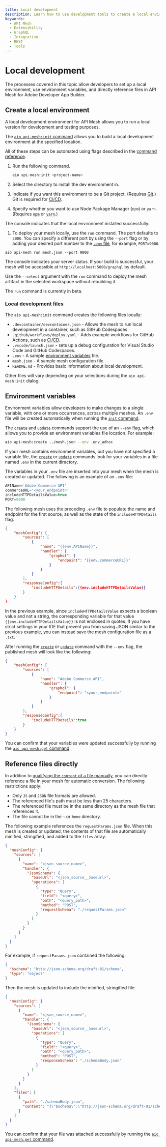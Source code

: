 ```yaml
---
title: Local development
description: Learn how to use development tools to create a local environment and use environment variables with API Mesh.
keywords:
  - API Mesh
  - Extensibility
  - GraphQL
  - Integration
  - REST
  - Tools
---
```


# Local development

The processes covered in this topic allow developers to set up a local environment, use environment variables, and directly reference files in API Mesh for Adobe Developer App Builder.

## Create a local environment

A local development environment for API Mesh allows you to run a local version for development and testing purposes.

The [`aio api-mesh:init` command](../advanced/index.md#aio-api-meshinit) allows you to build a local development environment at the specified location.

<InlineAlert variant="info" slots="text"/>

All of these steps can be automated using flags described in the [command reference](../advanced/index.md#aio-api-meshinit).

1. Run the following command.

    ```bash
    aio api-mesh:init <project-name>
    ```

1. Select the directory to install the dev environment in.

1. Indicate if you want this environment to be a Git project. (Requires [Git](https://git-scm.com/book/en/v2/Getting-Started-Installing-Git).) Git is required for [CI/CD](../best-practices/cicd.md).

1. Specify whether you want to use Node Package Manager (`npm`) or `yarn`. (Requires [`npm`](https://docs.npmjs.com/downloading-and-installing-node-js-and-npm) or [`yarn`](https://classic.yarnpkg.com/lang/en/docs/install/#mac-stable).)

  The console indicates that the local environment installed successfully.

1. To deploy your mesh locally, use the `run` command. The port defaults to `5000`. You can specify a different port by using the `--port` flag or by adding your desired port number to the [`.env` file](#environment-variables), for example, `PORT=9000`.

  ```terminal
  aio api-mesh run mesh.json --port 9000
  ```

  The console indicates your server status. If your build is successful, your mesh will be accessible at `http://localhost:5000/graphql` by default.

  Use the `--select` argument with the `run` command to deploy the mesh artifact in the selected workspace without rebuilding it.

<InlineAlert variant="info" slots="text"/>

The `run` command is currently in beta.

### Local development files

The `aio api-mesh:init` command creates the following files locally:

- `.devcontainer/devcontainer.json` - Allows the mesh to run local development in a container, such as GitHub Codespaces.
- `.github/workflows/deploy.yaml` - Adds example workflows for GitHub Actions, such as [CI/CD](../best-practices/cicd.md).
- `.vscode/launch.json` - sets up a debug configuration for Visual Studio Code and GitHub Codespaces.
- `.env` - A sample [environment variables](#environment-variables) file.
- `mesh.json` - A sample mesh configuration file.
- `README.md` - Provides basic information about local development.

<InlineAlert variant="info" slots="text"/>

Other files will vary depending on your selections during the `aio api-mesh:init` dialog.

## Environment variables

Environment variables allow developers to make changes to a single variable, with one or more occurrences, across multiple meshes. An `.env` file will be created automatically when running the [`init` command](../advanced/index.md#aio-api-meshinit).

The [`create`](../advanced/index.md#aio-api-meshcreate) and [`update`](../advanced/index.md#aio-api-meshupdate) commands support the use of an `--env` flag, which allows you to provide an environment variables file location. For example:

```bash
aio api-mesh:create ../mesh.json --env .env_adhoc
```

<InlineAlert variant="info" slots="text"/>

If your mesh contains environment variables, but you have not specified a variable file, the [`create`](../advanced/index.md#aio-api-meshcreate) or [`update`](../advanced/index.md#aio-api-meshupdate) commands look for your variables in a file named `.env` in the current directory.

The variables in your `.env` file are inserted into your mesh when the mesh is created or updated. The following is an example of an `.env` file:

```typescript
APIName='Adobe Commerce API'
commerceURL='<your_endpoint>'
includeHTTPDetailsValue=true
PORT=9000
```

The following mesh uses the preceding `.env` file to populate the name and endpoint for the first source, as well as the state of the `includeHTTPDetails` flag.

```json
{
    "meshConfig": {
        "sources": [
            {
                "name": "{{env.APIName}}",
                "handler": {
                    "graphql": {
                        "endpoint": "{{env.commerceURL}}"
                    }
                }
            }
        ],
        "responseConfig":{
            "includeHTTPDetails":{{env.includeHTTPDetailsValue}}
        }
    }
}
```

In the previous example, since `includeHTTPDetailsValue` expects a boolean value and not a string, the corresponding variable for that value `{{env.includeHTTPDetailsValue}}` is not enclosed in quotes. If you have strict settings in your IDE that prevent you from saving JSON similar to the previous example, you can instead save the mesh configuration file as a `.txt`.

After running the [`create`](../advanced/index.md#aio-api-meshcreate) or [`update`](../advanced/index.md#aio-api-meshupdate) command with the `--env` flag, the published mesh will look like the following:

```json
{
    "meshConfig": {
        "sources": [
            {
                "name": "Adobe Commerce API",
                "handler": {
                    "graphql": {
                        "endpoint": "<your_endpoint>"
                    }
                }
            }
        ],
        "responseConfig":{
            "includeHTTPDetails":true
        }
    }
}
```

You can confirm that your variables were updated successfully by running the [`aio api-mesh:get` command](../advanced/index.md#aio-api-meshget).

## Reference files directly

In addition to [qualifying the `content` of a file manually](../basic/handlers/index.md#reference-local-files-in-handlers), you can directly reference a file in your mesh for automatic conversion. The following restrictions apply:

- Only `JS` and `JSON` file formats are allowed.
- The referenced file's path must be less than 25 characters.
- The referenced file must be in the same directory as the mesh file that references it.
- The file cannot be in the `~` or `home` directory.

The following example references the `requestParams.json` file. When this mesh is created or updated, the contents of that file are automatically minified, stringified, and added to the `files` array.

```json
{
  "meshConfig": {
    "sources": [
      {
        "name": "<json_source_name>",
        "handler": {
          "JsonSchema": {
            "baseUrl": "<json_source__baseurl>",
            "operations": [
              {
                "type": "Query",
                "field": "<query>",
                "path": "<query_path>",
                "method": "POST",
                "requestSchema": "./requestParams.json"
              }
            ]
          }
        }
      }
    ]
  }
}
```

For example, if `requestParams.json` contained the following:

```json
{
  "$schema": "http://json-schema.org/draft-01/schema",
  "type": "object"
}
```

Then the mesh is updated to include the minified, stringified file:

```json
{
  "meshConfig": {
    "sources": [
      {
        "name": "<json_source_name>",
        "handler": {
          "JsonSchema": {
            "baseUrl": "<json_source__baseurl>",
            "operations": [
              {
                "type": "Query",
                "field": "<query>",
                "path": "<query_path>",
                "method": "POST",
                "responseSchema": "./schemaBody.json"
              }
            ]
          }
        }
      }
    ],
    "files": [
      {
        "path": "./schemaBody.json",
        "content": "{\"$schema\":\"http://json-schema.org/draft-01/schema\",\"type\":\"object\"}"
      }
    ]
  }
}
```

You can confirm that your file was attached successfully by running the [`aio api-mesh:get` command](../advanced/index.md#aio-api-meshget).
